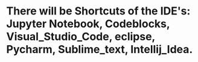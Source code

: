 # There will be Shortcuts of the IDE's: Jupyter Notebook, Codeblocks, Visual_Studio_Code, eclipse, Pycharm, Sublime_text, Intellij_Idea.
